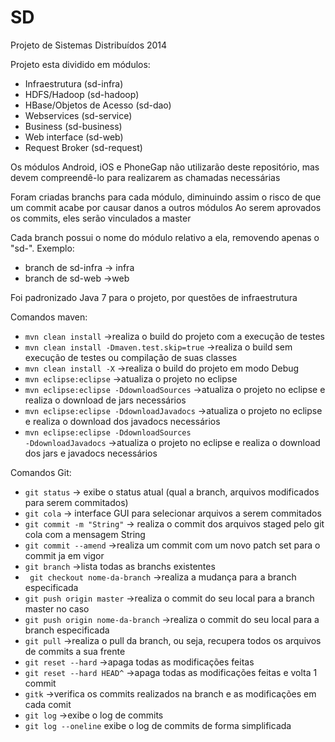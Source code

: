 SD
==

Projeto de Sistemas Distribuídos 2014


Projeto esta dividido em módulos:
* Infraestrutura (sd-infra)
* HDFS/Hadoop (sd-hadoop)
* HBase/Objetos de Acesso (sd-dao)
* Webservices (sd-service)
* Business (sd-business)
* Web interface (sd-web)
* Request Broker (sd-request)
  
Os módulos Android, iOS e PhoneGap não utilizarão deste repositório, mas devem compreendê-lo para realizarem as chamadas necessárias

Foram criadas branchs para cada módulo, diminuindo assim o risco de que um commit acabe por causar danos a outros módulos
Ao serem aprovados os commits, eles serão vinculados a master

Cada branch possui o nome do módulo relativo a ela, removendo apenas o "sd-".
Exemplo:
* branch de sd-infra -> infra
* branch de sd-web ->web

Foi padronizado Java 7 para o projeto, por questões de infraestrutura

Comandos maven:
* <code>mvn clean install</code> ->realiza o build do projeto com a execução de testes
* <code>mvn clean install -Dmaven.test.skip=true</code> ->realiza o build sem execução de testes ou compilação de suas classes
* <code>mvn clean install -X</code> ->realiza o build do projeto em modo Debug
* <code>mvn eclipse:eclipse</code> ->atualiza o projeto no eclipse
* <code>mvn eclipse:eclipse -DdownloadSources</code> ->atualiza o projeto no eclipse e realiza o download de jars necessários
* <code>mvn eclipse:eclipse -DdownloadJavadocs</code> ->atualiza o projeto no eclipse e realiza o download dos javadocs necessários
* <code>mvn eclipse:eclipse -DdownloadSources -DdownloadJavadocs</code> ->atualiza o projeto no eclipse e realiza o download dos jars e javadocs necessários
  
Comandos Git:
* <code>git status</code> -> exibe o status atual (qual a branch, arquivos modificados para serem commitados)
* <code>git cola</code> -> interface GUI para selecionar arquivos a serem commitados
* <code>git commit -m "String"</code> -> realiza o commit dos arquivos staged pelo git cola com a mensagem String
* <code>git commit --amend</code> ->realiza um commit com um novo patch set para o commit ja em vigor
* <code>git branch</code> ->lista todas as branchs existentes
* <code> git checkout nome-da-branch</code> ->realiza a mudança para a branch especificada
* <code>git push origin master</code> ->realiza o commit do seu local para a branch master no caso
* <code>git push origin nome-da-branch</code> ->realiza o commit do seu local para a branch especificada
* <code>git pull</code> ->realiza o pull da branch, ou seja, recupera todos os arquivos de commits a sua frente
* <code>git reset --hard</code> ->apaga todas as modificações feitas
* <code>git reset --hard HEAD^</code> ->apaga todas as modificações feitas e volta 1 commit
* <code>gitk</code> ->verifica os commits realizados na branch e as modificações em cada comit
* <code>git log</code> ->exibe o log de commits
* <code>git log --oneline</code> exibe o log de commits de forma simplificada
